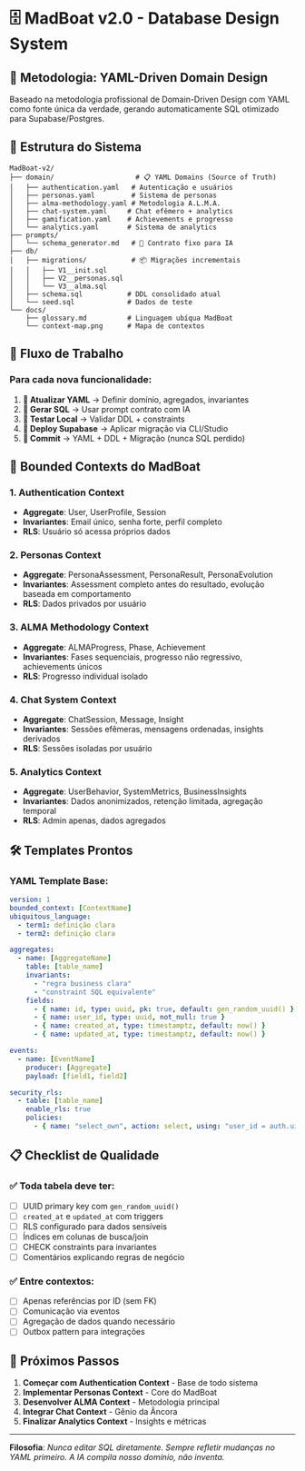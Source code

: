 # 🗄️ MadBoat v2.0 - Database Design System

## 🎯 **Metodologia: YAML-Driven Domain Design**

Baseado na metodologia profissional de Domain-Driven Design com YAML como fonte única da verdade, gerando automaticamente SQL otimizado para Supabase/Postgres.

## 📁 **Estrutura do Sistema**

```
MadBoat-v2/
├── domain/                    # 📋 YAML Domains (Source of Truth)
│   ├── authentication.yaml   # Autenticação e usuários
│   ├── personas.yaml         # Sistema de personas
│   ├── alma-methodology.yaml # Metodologia A.L.M.A.
│   ├── chat-system.yaml     # Chat efêmero + analytics
│   ├── gamification.yaml    # Achievements e progresso
│   └── analytics.yaml       # Sistema de analytics
├── prompts/
│   └── schema_generator.md   # 🤖 Contrato fixo para IA
├── db/
│   ├── migrations/           # 📦 Migrações incrementais
│   │   ├── V1__init.sql
│   │   ├── V2__personas.sql
│   │   └── V3__alma.sql
│   ├── schema.sql           # DDL consolidado atual
│   └── seed.sql             # Dados de teste
└── docs/
    ├── glossary.md          # Linguagem ubíqua MadBoat
    └── context-map.png      # Mapa de contextos
```

## 🔄 **Fluxo de Trabalho**

### **Para cada nova funcionalidade:**

1. **📝 Atualizar YAML** → Definir domínio, agregados, invariantes
2. **🤖 Gerar SQL** → Usar prompt contrato com IA 
3. **🧪 Testar Local** → Validar DDL + constraints
4. **🚀 Deploy Supabase** → Aplicar migração via CLI/Studio
5. **💾 Commit** → YAML + DDL + Migração (nunca SQL perdido)

## 🎯 **Bounded Contexts do MadBoat**

### **1. Authentication Context**
- **Aggregate**: User, UserProfile, Session
- **Invariantes**: Email único, senha forte, perfil completo
- **RLS**: Usuário só acessa próprios dados

### **2. Personas Context**
- **Aggregate**: PersonaAssessment, PersonaResult, PersonaEvolution
- **Invariantes**: Assessment completo antes do resultado, evolução baseada em comportamento
- **RLS**: Dados privados por usuário

### **3. ALMA Methodology Context**
- **Aggregate**: ALMAProgress, Phase, Achievement
- **Invariantes**: Fases sequenciais, progresso não regressivo, achievements únicos
- **RLS**: Progresso individual isolado

### **4. Chat System Context**
- **Aggregate**: ChatSession, Message, Insight
- **Invariantes**: Sessões efêmeras, mensagens ordenadas, insights derivados
- **RLS**: Sessões isoladas por usuário

### **5. Analytics Context**
- **Aggregate**: UserBehavior, SystemMetrics, BusinessInsights  
- **Invariantes**: Dados anonimizados, retenção limitada, agregação temporal
- **RLS**: Admin apenas, dados agregados

## 🛠️ **Templates Prontos**

### **YAML Template Base:**
```yaml
version: 1
bounded_context: [ContextName]
ubiquitous_language:
  - term1: definição clara
  - term2: definição clara

aggregates:
  - name: [AggregateName]
    table: [table_name]
    invariants:
      - "regra business clara"
      - "constraint SQL equivalente"
    fields:
      - { name: id, type: uuid, pk: true, default: gen_random_uuid() }
      - { name: user_id, type: uuid, not_null: true }
      - { name: created_at, type: timestamptz, default: now() }
      - { name: updated_at, type: timestamptz, default: now() }

events:
  - name: [EventName]
    producer: [Aggregate]
    payload: [field1, field2]

security_rls:
  - table: [table_name]
    enable_rls: true
    policies:
      - { name: "select_own", action: select, using: "user_id = auth.uid()" }
```

## 📋 **Checklist de Qualidade**

### **✅ Toda tabela deve ter:**
- [ ] UUID primary key com `gen_random_uuid()`
- [ ] `created_at` e `updated_at` com triggers
- [ ] RLS configurado para dados sensíveis
- [ ] Índices em colunas de busca/join
- [ ] CHECK constraints para invariantes
- [ ] Comentários explicando regras de negócio

### **✅ Entre contextos:**
- [ ] Apenas referências por ID (sem FK)
- [ ] Comunicação via eventos
- [ ] Agregação de dados quando necessário
- [ ] Outbox pattern para integrações

## 🚀 **Próximos Passos**

1. **Começar com Authentication Context** - Base de todo sistema
2. **Implementar Personas Context** - Core do MadBoat  
3. **Desenvolver ALMA Context** - Metodologia principal
4. **Integrar Chat Context** - Gênio da Âncora
5. **Finalizar Analytics Context** - Insights e métricas

---

**Filosofia**: *Nunca editar SQL diretamente. Sempre refletir mudanças no YAML primeiro. A IA compila nosso domínio, não inventa.*